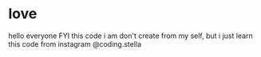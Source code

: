 # love
hello everyone FYI
this code i am don't create from my self, but i just learn this code from  instagram @coding.stella

